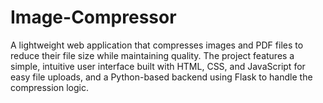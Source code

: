 # Image-Compressor
A lightweight web application that compresses images and PDF files to reduce their file size while maintaining quality. The project features a simple, intuitive user interface built with HTML, CSS, and JavaScript for easy file uploads, and a Python-based backend using Flask to handle the compression logic.
